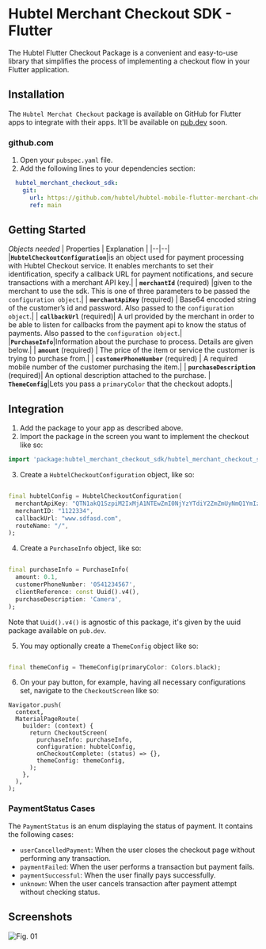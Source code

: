# Hubtel Merchant Checkout SDK - Flutter

The Hubtel Flutter Checkout Package is a convenient and easy-to-use library that simplifies the process of implementing
a checkout flow in your Flutter application.

## Installation

The `Hubtel Merchat Checkout` package is available on GitHub for Flutter apps to integrate with their apps. It'll be available
on [pub.dev](https://pub.dev) soon.

### github.com

1. Open your `pubspec.yaml` file.
2. Add the following lines to your dependencies section:

```yaml
  hubtel_merchant_checkout_sdk:
    git:
      url: https://github.com/hubtel/hubtel-mobile-flutter-merchant-checkout-sdk.git
      ref: main
```

## Getting Started

_Objects needed_
| Properties | Explanation |
|--|--|
|**`HubtelCheckoutConfiguration`**|is an object used for payment processing with Hubtel Checkout service. It enables
merchants to set their identification, specify a callback URL for payment notifications, and secure transactions with a
merchant API key.|
| **`merchantId`** (required) |given to the merchant to use the sdk. This is one of three parameters to be passed
the `configuration object`.|
| **`merchantApiKey`** (required) | Base64 encoded string of the customer’s id and password. Also passed to
the `configuration object`.|
| **`callbackUrl`** (required)| A url provided by the merchant in order to be able to listen for callbacks from the
payment api to know the status of payments. Also passed to the `configuration object`.|
|**`PurchaseInfo`**|Information about the purchase to process. Details are given below.|
| **`amount`** (required) | The price of the item or service the customer is trying to purchase from.|
| **`customerPhoneNumber`** (required) | A required mobile number of the customer purchasing the item.|
| **`purchaseDescription`** (required)| An optional description attached to the purchase.
| **`ThemeConfig`**|Lets you pass a `primaryColor` that the checkout adopts.|

## Integration

1. Add the package to your app as described above.
2. Import the package in the screen you want to implement the checkout like so:
```dart
import 'package:hubtel_merchant_checkout_sdk/hubtel_merchant_checkout_sdk.dart';
```
3. Create a `HubtelCheckoutConfiguration` object, like so:

```dart

final hubtelConfig = HubtelCheckoutConfiguration(
  merchantApiKey: "QTN1akQ1SzpiM2IxMjA1NTEwZmI0NjYzYTdiY2ZmZmUyNmQ1YmIzZA==",
  merchantID: "1122334",
  callbackUrl: "www.sdfasd.com",
  routeName: "/",
);
```

4. Create a `PurchaseInfo` object, like so:

```dart

final purchaseInfo = PurchaseInfo(
  amount: 0.1,
  customerPhoneNumber: '0541234567',
  clientReference: const Uuid().v4(),
  purchaseDescription: 'Camera',
);
```

Note that `Uuid().v4()` is agnostic of this package, it's given by the uuid package available on `pub.dev`.

5. You may optionally create a `ThemeConfig` object like so:

```dart

final themeConfig = ThemeConfig(primaryColor: Colors.black);
```

6. On your pay button, for example, having all necessary configurations set, navigate to the `CheckoutScreen` like so:

```dart@
Navigator.push(
  context,
  MaterialPageRoute(
    builder: (context) {
      return CheckoutScreen(
        purchaseInfo: purchaseInfo,
        configuration: hubtelConfig,
        onCheckoutComplete: (status) => {},
        themeConfig: themeConfig,
      );
    },
  ),
);
```

### PaymentStatus Cases

The `PaymentStatus` is an enum displaying the status of payment. It contains the following cases:

- `userCancelledPayment`: When the user closes the checkout page without performing any transaction.
- `paymentFailed`: When the user performs a transaction but payment fails.
- `paymentSuccessful`: When the user finally pays successfully.
- `unknown`: When the user cancels transaction after payment attempt without checking status.

## Screenshots
![Fig. 01](https://firebasestorage.googleapis.com/v0/b/newagent-b6906.appspot.com/o/hubtel-mobile-checkout-ios-sdk-image.png?alt=media&token=376d90ab-c416-42a0-8b99-69028378ff72)
